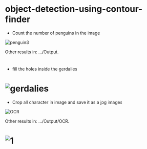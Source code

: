 
# object-detection-using-contour-finder

- Count the number of penguins in the image

![penguin3](https://github.com/n-ebrahimian/object-detection-using-contour_finder/blob/main/03object-detection-using-contour-finder/Output/penguin3.jpg)

Other results in: .../Output.

#

- fill the holes inside the gerdalies

# ![gerdalies](https://github.com/n-ebrahimian/object-detection-using-contour_finder/blob/main/03object-detection-using-contour-finder/Output/gerdalies.jpg)

- Crop all character in image and save it as a jpg images

![OCR](https://github.com/n-ebrahimian/object-detection-using-contour_finder/blob/main/03object-detection-using-contour-finder/Output/OCR/OCR.jpg)

Other results in: .../Output/OCR.

# ![1](https://github.com/n-ebrahimian/object-detection-using-contour_finder/blob/main/03object-detection-using-contour-finder/Output/OCR/1.jpg)

